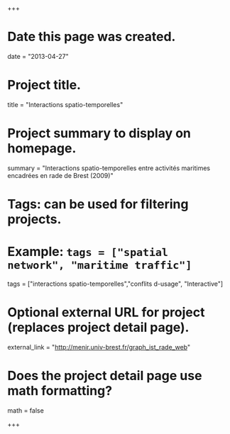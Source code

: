 +++
# Date this page was created.
date = "2013-04-27"

# Project title.
title = "Interactions spatio-temporelles"

# Project summary to display on homepage.
summary = "Interactions spatio-temporelles entre activités maritimes encadrées en rade de Brest (2009)"



# Tags: can be used for filtering projects.
# Example: `tags = ["spatial network", "maritime traffic"]`
tags = ["interactions spatio-temporelles","conflits d-usage", "Interactive"]

# Optional external URL for project (replaces project detail page).
external_link = "http://menir.univ-brest.fr/graph_ist_rade_web"

# Does the project detail page use math formatting?
math = false

+++

